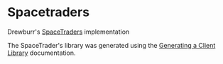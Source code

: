 # Spacetraders

Drewburr's [SpaceTraders](https://spacetraders.io/) implementation

The SpaceTrader's library was generated using the [Generating a Client Library](https://docs.spacetraders.io/api-guide/open-api-spec) documentation.
